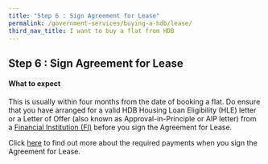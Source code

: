 ```yaml
---
title: "Step 6 : Sign Agreement for Lease"
permalink: /government-services/buying-a-hdb/lease/
third_nav_title: I want to buy a flat from HDB
---
```


## Step 6 : Sign Agreement for Lease

#### What to expect

This is usually within four months from the date of booking a flat. Do ensure that you have arranged for a valid HDB Housing Loan Eligibility (HLE) letter or a Letter of Offer (also known as Approval-in-Principle or AIP letter) from a [Financial Institution (FI)](https://mol-services-staging.netlify.app/government-services/buying-a-hdb/finances/) before you sign the Agreement for Lease.

Click [here](https://www.hdb.gov.sg/cs/infoweb/residential/buying-a-flat/new/staggered-downpayment-scheme) to find out more about the required payments when you sign the Agreement for Lease.
